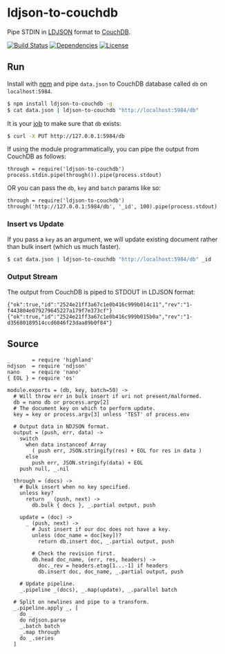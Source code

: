 # ldjson-to-couchdb

Pipe STDIN in [LDJSON](http://en.wikipedia.org/wiki/Line_Delimited_JSON) format to [CouchDB](http://couchdb.apache.org/).

[![Build Status](https://img.shields.io/travis/radekstepan/ldjson-to-couchdb/master.svg?style=flat)](https://travis-ci.org/radekstepan/ldjson-to-couchdb)
[![Dependencies](http://img.shields.io/david/radekstepan/ldjson-to-couchdb.svg?style=flat)](https://david-dm.org/radekstepan/ldjson-to-couchdb)
[![License](http://img.shields.io/badge/license-AGPL--3.0-red.svg?style=flat)](LICENSE)

## Run

Install with [npm](https://www.npmjs.org/) and pipe `data.json` to CouchDB database called `db` on `localhost:5984`.

```bash
$ npm install ldjson-to-couchdb -g
$ cat data.json | ldjson-to-couchdb "http://localhost:5984/db"
```

It is your [job](http://docs.couchdb.org/en/latest/intro/api.html#databases) to make sure that `db` exists:

```bash
$ curl -X PUT http://127.0.0.1:5984/db
```

If using the module programmatically, you can pipe the output from CouchDB as follows:

```coffee-script
through = require('ldjson-to-couchdb')
process.stdin.pipe(through()).pipe(process.stdout)
```

OR you can pass the `db`, `key` and `batch` params like so:

```
through = require('ldjson-to-couchdb')
through('http://127.0.0.1:5984/db', '_id', 100).pipe(process.stdout)
```

### Insert vs Update

If you pass a `key` as an argument, we will update existing document rather than bulk insert (which us much faster).

```bash
$ cat data.json | ldjson-to-couchdb "http://localhost:5984/db" _id
```

### Output Stream

The output from CouchDB is piped to STDOUT in LDJSON format:

```
{"ok":true,"id":"2524e21ff3a67c1e0b416c999b014c11","rev":"1-f443804e079279645227a179f7e373cf"}
{"ok":true,"id":"2524e21ff3a67c1e0b416c999b015b0a","rev":"1-d35680189514ccd6046f23daa89b0f84"}
```

## Source

    _       = require 'highland'
    ndjson  = require 'ndjson'
    nano    = require 'nano'
    { EOL } = require 'os'

    module.exports = (db, key, batch=50) ->
      # Will throw err in bulk insert if uri not present/malformed.
      db = nano db or process.argv[2]
      # The document key on which to perform update.
      key = key or process.argv[3] unless 'TEST' of process.env

      # Output data in NDJSON format.
      output = (push, err, data) ->
        switch
          when data instanceof Array
            ( push err, JSON.stringify(res) + EOL for res in data )
          else
            push err, JSON.stringify(data) + EOL
        push null, _.nil

      through = (docs) ->
        # Bulk insert when no key specified.
        unless key?
          return _ (push, next) ->
            db.bulk { docs }, _.partial output, push

        update = (doc) ->
          _ (push, next) ->
            # Just insert if our doc does not have a key.
            unless (doc_name = doc[key])?
              return db.insert doc, _.partial output, push

            # Check the revision first.
            db.head doc_name, (err, res, headers) ->
              doc._rev = headers.etag[1...-1] if headers
              db.insert doc, doc_name, _.partial output, push

        # Update pipeline.
        _.pipeline _(docs), _.map(update), _.parallel batch

      # Split on newlines and pipe to a transform.
      _.pipeline.apply _, [
        do _
        do ndjson.parse
        _.batch batch
        _.map through
        do _.series
      ]
